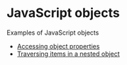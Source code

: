 # JavaScript objects

Examples of JavaScript objects

- [Accessing object properties](https://front-end-materials.github.io/js-objects/js-object-properties/)
- [Traversing items in a nested object](https://front-end-materials.github.io/js-objects/js-nested-object/)